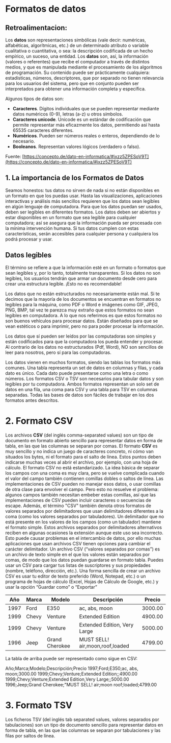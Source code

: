 # Formatos de datos
## Retroalimentacion:
Los  **datos**  son representaciones simbólicas (vale decir: numéricas, alfabéticas, algorítmicas, etc.) de un determinado atributo o variable cualitativa o cuantitativa, o sea: la descripción codificada de un hecho empírico, un suceso, una entidad.
Los  **datos** son, así, la información (valores o referentes) que recibe el computador a través de distintos medios, y que es manipulada mediante el procesamiento de los algoritmos de programación. Su contenido puede ser prácticamente cualquiera: estadísticas, números, descriptores, que por separado no tienen relevancia para los usuarios del sistema, pero que en conjunto pueden ser interpretados para obtener una información completa y específica.  

Algunos tipos de datos son:

-   **Caracteres**. Dígitos individuales que se pueden representar mediante datos numéricos (0-9), letras (a-z) u otros símbolos.
-   **Caracteres unicode**. Unicode es un estándar de codificación que permite representar más eficazmente los datos, permitiendo así hasta 65535 caracteres diferentes.
-   **Numéricos**. Pueden ser números reales o enteros, dependiendo de lo necesario.
-   **Booleanos**. Representan valores lógicos (verdadero o falso).

Fuente:  [https://concepto.de/dato-en-informatica/#ixzz5ZPESoV9T](https://concepto.de/dato-en-informatica/#ixzz5ZPESoV9T)
## 1. La importancia de los Formatos de Datos
Seamos honestos: tus datos no sirven de nada si no están disponibles en un formato en que los puedas usar. Hasta las visualizaciones, aplicaciones interactivas y análisis más sencillos requieren que los datos sean legibles en algún lenguaje de computadora. Para que los datos puedan ser usados, deben ser legibles en diferentes formatos.
Los datos deben ser abiertos y estar disponibles en un formato que sea legible para cualquier computadora; así se asegura que la información pueda ser procesada con la mínima intervención humana. Si tus datos cumplen con estas características, serán accesibles para cualquier persona y cualquiera los podrá procesar y usar.
## Datos legibles
El término se refiere a que la información esté en un formato o formatos que sean legibles y, por lo tanto, totalmente transparentes. Si los datos no son legibles, los usuarios tendrán que armar un documento desde cero para crear una estructura legible. ¡Esto no es recomendable!

Los datos que no están estructurados no necesariamente están mal. Si te decimos que la mayoría de los documentos se encuentran en formatos no legibles para la máquina, como PDF o Word e imágenes como GIF, JPEG, PNG, BMP, tal vez te parezca muy extraño que estos formatos no sean legibles en computadora. A lo que nos referimos es que estos formatos no son buenos vehículos para procesar datos. Están diseñados para que se vean estéticos o para imprimir, pero no para poder procesar la información.

Los datos que sí pueden ser leídos por las computadoras son simples y están codificados para que la computadora los pueda entender y procesar. Al contrario de los datos no estructurados (Pdf, Word), NO son sencillos de leer para nosotros, pero sí para las computadoras.

Los datos vienen en muchos formatos, siendo las tablas los formatos más comunes. Una tabla representa un set de datos en columnas y filas, y cada dato es único. Cada dato puede presentarse como una letra o como números. Los formatos CSV o TSV son necesarios para tabular datos y son legibles por tu computadora. Ambos formatos representan un solo set de datos en una fila, una coma para CSV y una tabla para TSV en columnas separadas. Todas las bases de datos son fáciles de trabajar en los dos formatos antes descritos.
# 2. Formato CSV
Los archivos **CSV** (del inglés comma-separated values) son un tipo de documento en formato abierto sencillo para representar datos en forma de tabla, en las que las columnas se separan por comas.
El formato **CSV** es muy sencillo y no indica un juego de caracteres concreto, ni cómo van situados los bytes, ni el formato para el salto de línea. Estos puntos deben indicarse muchas veces al abrir el archivo, por ejemplo, con una hoja de cálculo.
El formato CSV no está estandarizado. La idea básica de separar los campos con una coma es muy clara, pero se vuelve complicada cuando el valor del campo también contienen comillas dobles o saltos de línea. Las implementaciones de CSV pueden no manejar esos datos, o usar comillas de otra clase para envolver el campo. Pero esto no resuelve el problema: algunos campos también necesitan embeber estas comillas, así que las implementaciones de CSV pueden incluir caracteres o secuencias de escape.
Además, el término "CSV" también denota otros formatos de valores separados por delimitadores que usan delimitadores diferentes a la coma (como los valores separados por tabuladores). Un delimitador que no está presente en los valores de los campos (como un tabulador) mantiene el formato simple. Estos archivos separados por delimitadores alternativos reciben en algunas ocasiones la extensión aunque este uso sea incorrecto. Esto puede causar problemas en el intercambio de datos, por ello muchas aplicaciones que usan archivos CSV tienen opciones para cambiar el carácter delimitador.
Un archivo CSV (“valores separados por comas”) es un archivo de texto simple en el que los valores están separados por comas, de modo que los datos puedan guardarse en formato tabla. Puedes usar un CSV para cargar tus listas de suscriptores y sus propiedades (nombre, teléfono, dirección, etc.). Una forma sencilla de crear un archivo CSV es usar tu editor de texto preferido (Word, Notepad, etc.) o un programa de hojas de cálculo (Excel, Hojas de Cálculo de Google, etc.) y usar la opción “Guardar como” o “Exportar”

| Año | Marca | Modelo | Descripción | Precio |
| ---------- | ---------- | ---------- | ---------- | ---------- |
| 1997   | Ford |E350| ac, abs, moon | 3000.00|
| 1999   | Chevy |Venture| Extended Edition| 4900.00|
| 1999  | Chevy |Venture| Extended Edition, Very Large | 5000.00|
| 1996   | Jeep |Grand Cherokee| MUST SELL! air,moon,roof,loaded | 4799.00|

La tabla de arriba puede ser representado como sigue en CSV:

Año;Marca;Modelo;Descripción;Precio
1997;Ford;E350;ac, abs, moon;3000.00
1999;Chevy;Venture;Extended Edition;;4900.00
1999;Chevy;Venture;Extended Edition,Very Large;;5000.00
1996;Jeep;Grand Cherokee;"MUST SELL!
air;moon roof;loaded;4799.00
# 3. Formato TSV
Los ficheros TSV (del inglés tab separated values, valores separados por tabulaciones) son un tipo de documento sencillo para representar datos en forma de tabla, en las que las columnas se separan por tabulaciones y las filas por saltos de línea.
